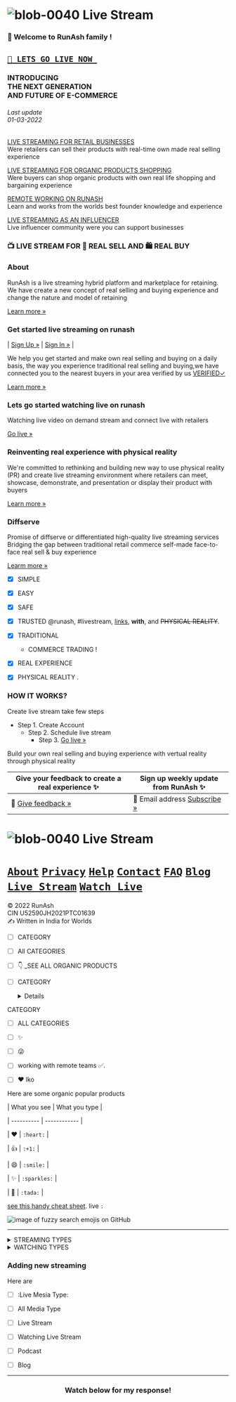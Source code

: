 







# ![blob-0040](https://user-images.githubusercontent.com/61916324/132724592-e5bef25e-36d9-4da8-bbc6-84a24183c8e2.png) Live Stream


### 👏 Welcome to RunAsh family ! ###
## [``🎥 LETS GO LIVE NOW ``](https://)  ##
### INTRODUCING <br>THE NEXT GENERATION<br>AND FUTURE OF E-COMMERCE
###### Last update<br>01-03-2022<br>

[LIVE STREAMING FOR RETAIL BUSINESSES](https://runash.github.io/runash-blog/2022/02/28/latest.html)<br>
Were retailers can sell their products with real-time own made real selling experience 
 
[LIVE STREAMING FOR ORGANIC PRODUCTS SHOPPING](https://)<br>
Were buyers can shop organic products with own real life shopping and bargaining experience


[REMOTE WORKING ON RUNASH](https://)<br>
Learn and works from the worlds best founder knowledge and experience

[LIVE STREAMING AS AN INFLUENCER](https://)<br>
Live influencer community were you can support businesses





### 📺 LIVE STREAM FOR 🛒 REAL SELL AND 🛍️ REAL BUY



### About 

RunAsh is a live streaming hybrid platform and marketplace for retaining.
We have create a new concept of real selling and buying experience
and change the nature and model of retaining 

[Learn more »](https://)

### Get started live streaming on runash 

| [Sign Up »](https://) | [Sign In »](https://) |

We help you get started and make own real selling and buying on a daily basis, the way you experience traditional real selling and buying,we have connected you to the nearest buyers in your area verified by us [VERIFIED✓](https://)<br>

[Learn more »](https://)







### Lets go started watching live on runash
Watching live video on demand stream and connect live with retailers<br>

[Go live »](https://)

### Reinventing real experience with physical reality ###
We're committed to rethinking and building new way to use physical reality (PR) and create live streaming environment where retailers can meet, showcase, demonstrate, and presentation or display their product with buyers<br>

[Learn more »](https://)










### Diffserve ###
Promise of diffserve or differentiated high-quality live streaming services<br>
Bridging the gap between traditional retail commerce self-made face-to-face real sell & buy experience<br>

[Learm more »](https://)

- [x] SIMPLE

- [x] EASY

- [x] SAFE

 - [x] TRUSTED @runash, #livestream, [links](url), **with**, and <del>PHYSICAL REALITY</del>.

- [x] TRADITIONAL 

     - COMMERCE TRADING !

- [x] REAL EXPERIENCE 

- [x] PHYSICAL REALITY .






### HOW IT WORKS? ###
Create live stream take few steps <br>
- Step 1. Create Account 
  -  Step 2. Schedule live stream 
      - Step 3. [Go live »](https://)

Build your own real selling and buying experience with vertual reality through physical reality

 







| Give your feedback to create a real experience ✨|Sign up weekly update from RunAsh ✨ |
|----------------------|------------------------|
|📝 [Give feedback »](https://) | 📨 Email address [Subscribe »](https://) |

# ![blob-0040](https://user-images.githubusercontent.com/61916324/132724592-e5bef25e-36d9-4da8-bbc6-84a24183c8e2.png) Live Stream
# [``About``](https://)  [``Privacy``](https://) [``Help``](https://) [``Contact``](https://) [``FAQ``](https://) [``Blog``](https://) [``Live Stream``](https://) [``Watch Live``](https://)

© 2022 RunAsh<br>
CIN U52590JH2021PTC01639<br>
✍️ Written in India for Worlds


- [ ] CATEGORY 
- [ ] All CATEGORIES



- [ ] :point_down: _SEE ALL ORGANIC PRODUCTS

- [ ] CATEGORY<details>

 <summary>CATEGORY</summary>

  - [ ] ALL CATEGORIES

  - [ ] :sparkles:
  - [ ] :stuck_out_tongue_winking_eye:
  - [ ] working with remote teams ✅.
  - [ ] :heart:
lko


  Here are some organic popular products 

  | What you see | What you type |

  | ---------- | ------------ |

  | :heart:    | `:heart:`    |

  | :+1:       | `:+1:`       |

  | :smile:    | `:smile:`    |

  | :sparkles: | `:sparkles:` |

  | :tada:     | `:tada:`     |

  [see this handy cheat sheet](https://gist.github.com/rxaviers/7360908). live `:` 

  ![image of fuzzy search emojis on GitHub](https://user-images.githubusercontent.com/9906718/34602228-47cab148-f1ff-11e7-91f1-56d0fed702f0.png)

  <hr>

</details>

<details>

  <summary>STREAMING TYPES</summary>

  - [ ] ALL STREAMING TYPES

- [ ] [formatting and syntax](https://help.github.com/articles/basic-writing-and-formatting-syntax/) in the _GitHub Help_.

  ```

  1. Item 1

  2. Item 2

  3. Item 3

     1. Item 3a

     2. Item 3b

  ```

  1. Item 1

  2. Item 2

  3. Item 3

     1. Item 3a

     2. Item 3b

 <hr>

</details>

<details>

 <summary>WATCHING TYPES</summary>

  - [ ] ALL WATCHING TYPES

  - [ ] The

 - [ ] `-`
 - [ ] or 
 - [ ] `*` , 

  ```

  * Item 1

  * Item 2

    * Item 2a

    * Item 2b

  ```

  * Item 1

  * Item 2

    * Item 2a

    * Item 2b

  <hr>

</details>

### Adding new streaming

Here are 

- [ ] :Live Mesia Type: 

- [ ] All Media Type

- [ ] Live Stream

- [ ] Watching Live Stream
- [ ] Podcast
- [ ] Blog

<hr>

<h3 align="center">Watch below for my response!</h3>






 






